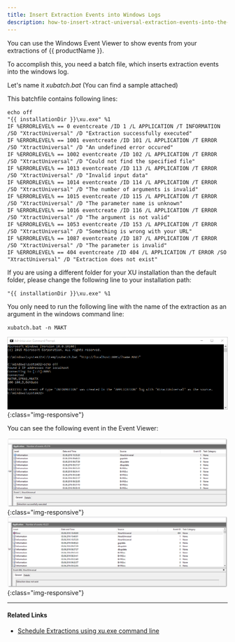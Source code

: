 ```yaml
---
title: Insert Extraction Events into Windows Logs
description: how-to-insert-xtract-universal-extraction-events-into-the-windows-logs-and-show-them-in-the-event-viewer
---
```


You can use the Windows Event Viewer to show events from your extractions of {{ productName }}. 

To accomplish this, you need a batch file, which inserts extraction events into the windows log. 

Let's name it *xubatch.bat* (You can find a sample attached)

This batchfile contains following lines:
 ```
echo off
"{{ installationDir }}\xu.exe" %1
IF %ERRORLEVEL% == 0 eventcreate /ID 1 /L APPLICATION /T INFORMATION /SO "XtractUniversal" /D "Extraction successfully executed"
IF %ERRORLEVEL% == 1001 eventcreate /ID 101 /L APPLICATION /T ERROR /SO "XtractUniversal" /D "An undefined error occured"
IF %ERRORLEVEL% == 1002 eventcreate /ID 102 /L APPLICATION /T ERROR /SO "XtractUniversal" /D "Could not find the specified file"
IF %ERRORLEVEL% == 1013 eventcreate /ID 113 /L APPLICATION /T ERROR /SO "XtractUniversal" /D "Invalid input data"
IF %ERRORLEVEL% == 1014 eventcreate /ID 114 /L APPLICATION /T ERROR /SO "XtractUniversal" /D "The number of arguments is invalid"
IF %ERRORLEVEL% == 1015 eventcreate /ID 115 /L APPLICATION /T ERROR /SO "XtractUniversal" /D "The parameter name is unknown"
IF %ERRORLEVEL% == 1016 eventcreate /ID 116 /L APPLICATION /T ERROR /SO "XtractUniversal" /D "The argument is not valid"
IF %ERRORLEVEL% == 1053 eventcreate /ID 153 /L APPLICATION /T ERROR /SO "XtractUniversal" /D "Something is wrong with your URL"
IF %ERRORLEVEL% == 1087 eventcreate /ID 187 /L APPLICATION /T ERROR /SO "XtractUniversal" /D "The parameter is invalid"
IF %ERRORLEVEL% == 404 eventcreate /ID 404 /L APPLICATION /T ERROR /SO "XtractUniversal" /D "Extraction does not exist"
 ```
If you are using a different folder for your XU installation than the default folder, please change the following line to your installation path:
```
"{{ installationDir }}\xu.exe" %1
 ```
You only need to run the following line with the name of the extraction as an argument in the windows command line:
```
xubatch.bat -n MAKT
```

![XU_batch](../assets/images/xu/articles/xu_batch_bat_screenshot.png){:class="img-responsive"}

You can see the following event in the Event Viewer:

![event_viewer](../assets/images/xu/articles/event_viewer_result.png){:class="img-responsive"}
![error_event_viewer](../assets/images/xu/articles/error_event_viewer.png){:class="img-responsive"}

***********
#### Related Links

- [Schedule Extractions using xu.exe command line](https://help.theobald-software.com/en/xtract-universal/execute-and-automate-extractions/call-via-scheduler)
